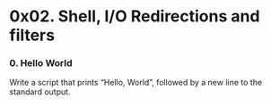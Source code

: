 # 0x02. Shell, I/O Redirections and filters

### 0. Hello World
Write a script that prints “Hello, World”, followed by a new line to the standard output.


